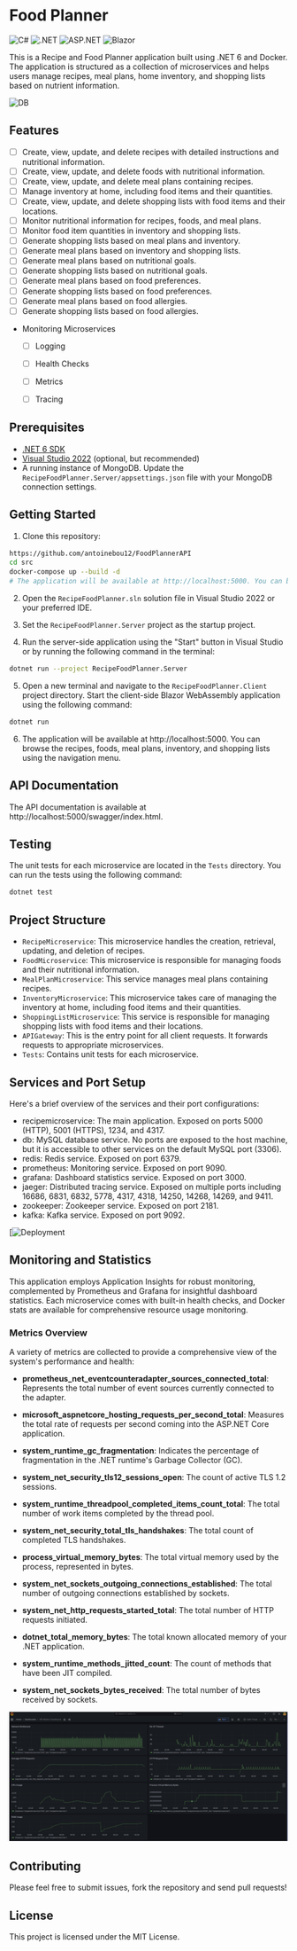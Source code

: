 # Food Planner

![C#](https://img.shields.io/badge/C%23-239120?logo=c-sharp&logoColor=white)
![.NET](https://img.shields.io/badge/.NET-5C2D91?logo=.net&logoColor=white)
![ASP.NET](https://img.shields.io/badge/ASP.NET-5C2D91?logo=.net&logoColor=white)
![Blazor](https://img.shields.io/badge/Blazor-5C2D91?logo=.net&logoColor=white)

This is a Recipe and Food Planner application built using .NET 6 and Docker. The application is structured as a collection of microservices and helps users manage recipes, meal plans, home inventory, and shopping lists based on nutrient information.

![DB](http://www.plantuml.com/plantuml/dpng/fLHHRnCn37w_Ns7w2De4xwZQ49gej0t4U4TfubxDSicH-0PLjV_El6kF-AfeI3oTy_cpVPzZvoApIJnqldd5M-mGrdx0Fb7WfkcDlJSjmk8hMkeHRiYcc34zaCK5x1i0wqtES70B0F3cy_e7Mbuv-4vkHEuuKMY1YJqgn66sYNgc64RycZA_NuKseICCl0IQxAmOcTDW9Kueq-70kHquaPnNOHCXbASYoVWFIs3J7k9MWR7517t2_Xjrg54Ru_qf-joE81dWiPawybS2x9NYO8u9hdmq33y74vXufqX38DRv2i6md_q0OtyxT6jCrTPAgiVYEgzYTDNB56VjAfKC1LZ3sCQqU_a2b2vDt9UTiSR7H9XBh4-HaK89RGphgBIEsvrBXdNeXgH31P27rcWWEXgwasRTeF7mnPjGxPWmX53lsdMqndyqZ23RncBD7HXS0SjyIjebT6ZyRBZ40VjP0fbCSADHPXbtSmb9lfXFvAt20mQEQLULDp4k-LFiAci-rPFnMJ5sIzWShDdV7md7F786uVxhMkYs_Uuf6PaWEPwekzl6lfTO-RUgmYDBI2_8AwcZJ3gLg4Z_ALLYHAv817ymT3b5qSzDvfZmThwiXhBNo2zSPsADzTjT9clyfNC9yoWHOAhwWRolDqkDv06AmzeZSEIdd5qS0i-2SzasTxpBSO1XyMu1PsUmU7j-_dfHlAyr__HUQe9yzAlJIFlgtccvTG61dtqpV2pMp7P6awOLQ8v6MLwmHasa3fuFb-9MabK9QdQgLPyikUtc0eCREly7)

## Features

- [ ] Create, view, update, and delete recipes with detailed instructions and nutritional information.
- [ ] Create, view, update, and delete foods with nutritional information.
- [ ] Create, view, update, and delete meal plans containing recipes.
- [ ] Manage inventory at home, including food items and their quantities.
- [ ] Create, view, update, and delete shopping lists with food items and their locations.
- [ ] Monitor nutritional information for recipes, foods, and meal plans.
- [ ] Monitor food item quantities in inventory and shopping lists.
- [ ] Generate shopping lists based on meal plans and inventory.
- [ ] Generate meal plans based on inventory and shopping lists.
- [ ] Generate meal plans based on nutritional goals.
- [ ] Generate shopping lists based on nutritional goals.
- [ ] Generate meal plans based on food preferences.
- [ ] Generate shopping lists based on food preferences.
- [ ] Generate meal plans based on food allergies.
- [ ] Generate shopping lists based on food allergies.

- Monitoring Microservices
  - [ ] Logging
  - [ ] Health Checks
  - [ ] Metrics
  - [ ] Tracing


## Prerequisites

- [.NET 6 SDK](https://dotnet.microsoft.com/download/dotnet/6.0)
- [Visual Studio 2022](https://visualstudio.microsoft.com/vs/) (optional, but recommended)
- A running instance of MongoDB. Update the `RecipeFoodPlanner.Server/appsettings.json` file with your MongoDB connection settings.

## Getting Started

1. Clone this repository:

```bash
https://github.com/antoinebou12/FoodPlannerAPI
cd src
docker-compose up --build -d
# The application will be available at http://localhost:5000. You can browse the recipes, foods, meal plans, inventory, and shopping lists using the navigation menu.
```

2. Open the `RecipeFoodPlanner.sln` solution file in Visual Studio 2022 or your preferred IDE.

3. Set the `RecipeFoodPlanner.Server` project as the startup project.

4. Run the server-side application using the "Start" button in Visual Studio or by running the following command in the terminal:

```bash
dotnet run --project RecipeFoodPlanner.Server
```

5. Open a new terminal and navigate to the `RecipeFoodPlanner.Client` project directory. Start the client-side Blazor WebAssembly application using the following command:

```bash
dotnet run
```

6. The application will be available at http://localhost:5000. You can browse the recipes, foods, meal plans, inventory, and shopping lists using the navigation menu.

## API Documentation

The API documentation is available at http://localhost:5000/swagger/index.html.

## Testing

The unit tests for each microservice are located in the `Tests` directory. You can run the tests using the following command:

```bash
dotnet test
```

## Project Structure

- `RecipeMicroservice`: This microservice handles the creation, retrieval, updating, and deletion of recipes.
- `FoodMicroservice`: This microservice is responsible for managing foods and their nutritional information.
- `MealPlanMicroservice`: This service manages meal plans containing recipes.
- `InventoryMicroservice`: This microservice takes care of managing the inventory at home, including food items and their quantities.
- `ShoppingListMicroservice`: This service is responsible for managing shopping lists with food items and their locations.
- `APIGateway`: This is the entry point for all client requests. It forwards requests to appropriate microservices.
- `Tests`: Contains unit tests for each microservice.


## Services and Port Setup
Here's a brief overview of the services and their port configurations:

- recipemicroservice: The main application. Exposed on ports 5000 (HTTP), 5001 (HTTPS), 1234, and 4317.
- db: MySQL database service. No ports are exposed to the host machine, but it is accessible to other services on the default MySQL port (3306).
- redis: Redis service. Exposed on port 6379.
- prometheus: Monitoring service. Exposed on port 9090.
- grafana: Dashboard statistics service. Exposed on port 3000.
- jaeger: Distributed tracing service. Exposed on multiple ports including 16686, 6831, 6832, 5778, 4317, 4318, 14250, 14268, 14269, and 9411.
- zookeeper: Zookeeper service. Exposed on port 2181.
- kafka: Kafka service. Exposed on port 9092.

[![Deployment](http://www.plantuml.com/plantuml/dpng/XPBDRkem48NtVegvx7a15bT85-cgFv5ewQfL5vDaIDmajcKxLBJYtUlOf4vZGIK4utE-C6VYMHkBslPTo_xOcZg2lEr9QIuiOmgB1Yk2nKOM3Ua5V3A0b-ouUxY7Cdy5DEvda1wfvCQVzL0DqbRBZjm_za5Nuz6R_pNkKQ1tgb0FyYrIHTghRxuSn6Sf6o9rrZ_2ALXtk6_GoyrGESbzzXex5pdZXPQ6z84NP49o7xJWYc1gXjXU3yokbafnKQMKEJk1omXRsBOeKh1pbd9E06_4WOIL-fY2VBGSUMBkgynXMSftiVnxphI2Vr88AYoNugS_fhbCZ34k4h7_364mkJ5OQbxLrk7-TbUGIS7TGwxtZEjLpFqB5TDVv-8CrxauoHHaCExNzyZnoHLiqDIvH5s6aSFIpSPuqbY4dXCxva-197W2p197Wa5SyFZM_N9FByXnGPo_SJ86gz0g-Z7hHIA6JOaqRKHER4sYxBls2m00)

## Monitoring and Statistics

This application employs Application Insights for robust monitoring, complemented by Prometheus and Grafana for insightful dashboard statistics. Each microservice comes with built-in health checks, and Docker stats are available for comprehensive resource usage monitoring.

### Metrics Overview

A variety of metrics are collected to provide a comprehensive view of the system's performance and health:

- **prometheus_net_eventcounteradapter_sources_connected_total**: Represents the total number of event sources currently connected to the adapter.

- **microsoft_aspnetcore_hosting_requests_per_second_total**: Measures the total rate of requests per second coming into the ASP.NET Core application.

- **system_runtime_gc_fragmentation**: Indicates the percentage of fragmentation in the .NET runtime's Garbage Collector (GC).

- **system_net_security_tls12_sessions_open**: The count of active TLS 1.2 sessions.

- **system_runtime_threadpool_completed_items_count_total**: The total number of work items completed by the thread pool.

- **system_net_security_total_tls_handshakes**: The total count of completed TLS handshakes.

- **process_virtual_memory_bytes**: The total virtual memory used by the process, represented in bytes.

- **system_net_sockets_outgoing_connections_established**: The total number of outgoing connections established by sockets.

- **system_net_http_requests_started_total**: The total number of HTTP requests initiated.

- **dotnet_total_memory_bytes**: The total known allocated memory of your .NET application.

- **system_runtime_methods_jitted_count**: The count of methods that have been JIT compiled.

- **system_net_sockets_bytes_received**: The total number of bytes received by sockets.

![Metrics](docs/images/grafana.png)



## Contributing

Please feel free to submit issues, fork the repository and send pull requests!

## License

This project is licensed under the MIT License.
